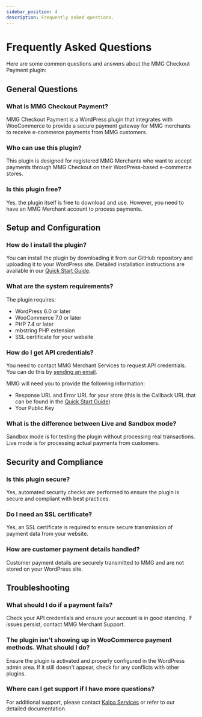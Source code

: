 ```yaml
---
sidebar_position: 4
description: Frequently asked questions.
---
```


# Frequently Asked Questions

Here are some common questions and answers about the MMG Checkout Payment plugin:

## General Questions

### What is MMG Checkout Payment?
MMG Checkout Payment is a WordPress plugin that integrates with WooCommerce to provide a secure payment gateway for MMG merchants to receive e-commerce payments from MMG customers.

### Who can use this plugin?
This plugin is designed for registered MMG Merchants who want to accept payments through MMG Checkout on their WordPress-based e-commerce stores.

### Is this plugin free?
Yes, the plugin itself is free to download and use. However, you need to have an MMG Merchant account to process payments.

## Setup and Configuration

### How do I install the plugin?
You can install the plugin by downloading it from our GitHub repository and uploading it to your WordPress site. Detailed installation instructions are available in our [Quick Start Guide](/docs/quick-start).

### What are the system requirements?
The plugin requires:
- WordPress 6.0 or later
- WooCommerce 7.0 or later
- PHP 7.4 or later
- mbstring PHP extension
- SSL certificate for your website

### How do I get API credentials?
You need to contact MMG Merchant Services to request API credentials. You can do this by [sending an email](mailto:merchantservices@mmg.gy?subject=Request%20for%20MMG%20Checkout%20API%20Credentials).

MMG will need you to provide the following information:
- Response URL and Error URL for your store (this is the Callback URL that can be found in the [Quick Start Guide](/docs/quick-start#configure-the-plugin))
- Your Public Key

### What is the difference between Live and Sandbox mode?
Sandbox mode is for testing the plugin without processing real transactions. Live mode is for processing actual payments from customers.

## Security and Compliance

### Is this plugin secure?
Yes, automated security checks are performed to ensure the plugin is secure and compliant with best practices.

### Do I need an SSL certificate?
Yes, an SSL certificate is required to ensure secure transmission of payment data from your website.

### How are customer payment details handled?
Customer payment details are securely transmitted to MMG and are not stored on your WordPress site.

## Troubleshooting

### What should I do if a payment fails?
Check your API credentials and ensure your account is in good standing. If issues persist, contact MMG Merchant Support.

### The plugin isn't showing up in WooCommerce payment methods. What should I do?
Ensure the plugin is activated and properly configured in the WordPress admin area. If it still doesn't appear, check for any conflicts with other plugins.

### Where can I get support if I have more questions?
For additional support, please contact [Kalpa Services](mailto:hello@kalpa.dev?subject=MMG%20Checkout%20Payment%20Plugin%20Support) or refer to our detailed documentation.
